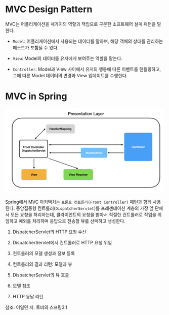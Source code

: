 # MVC Design Pattern

MVC는 어플리케이션을 세가지의 역할과 책임으로 구분한 소프트웨어 설계 패턴을 말한다.

- `Model`: 어플리케이션에서 사용되는 데이터를 말하며, 해당 객체의 상태를 관리하는 메소드가 포함될 수 있다.

- `View`: Model의 데이터를 유저에게 보여주는 역할을 맡는다. 

- `Controller`: Model과 View 사이에서 유저의 행동에 따른 이벤트를 핸들링하고, 그에 따른 Model 데이터의 변경과 View 업데이트를 수행한다.

# MVC in Spring

<img src="/assets/images/MVC/mvc_work_flow.png">

Spring에서 MVC 아키텍처는 `프론트 컨트롤러(Front Controller)` 패턴과 함께 사용된다. 중앙집중형 컨트롤러(`DispatcherServlet`)를 프레젠테이션 계층의 가장 앞 단에서 모든 요청을 처리하는데, 클라이언트의 요청을 받아서 적절한 컨트롤러로 작업을 위임하고 예외를 처리하며 응답으로 전송할 뷰를 선택하고 생성한다. 

1. DispatcherServlet의 HTTP 요청 수신


2. DispatcherServlet에서 컨트롤러로 HTTP 요청 위임


3. 컨트롤러의 모델 생성과 정보 등록


4. 컨트롤러의 결과 리턴: 모델과 뷰


5. DispatcherServlet의 뷰 호출


6. 모델 참조


7. HTTP 응답 리턴





참조: 이일민 저. 토비의 스프링3.1
